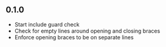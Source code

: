 ## 0.1.0
* Start include guard check
* Check for empty lines around opening and closing braces
* Enforce opening braces to be on separate lines
